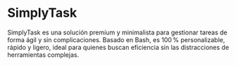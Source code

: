 # SimplyTask
SimplyTask es una solución premium y minimalista para gestionar tareas de forma ágil y sin complicaciones. Basado en Bash, es 100 % personalizable, rápido y ligero, ideal para quienes buscan eficiencia sin las distracciones de herramientas complejas.
